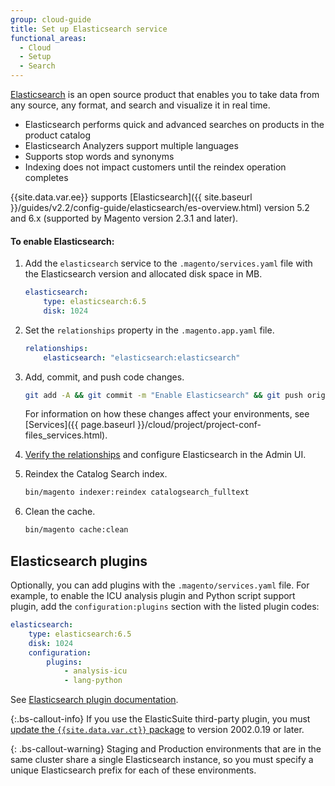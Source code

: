 ```yaml
---
group: cloud-guide
title: Set up Elasticsearch service
functional_areas:
  - Cloud
  - Setup
  - Search
---
```


[Elasticsearch](https://www.elastic.co) is an open source product that enables you to take data from any source, any format, and search and visualize it in real time.

*   Elasticsearch performs quick and advanced searches on products in the product catalog
*   Elasticsearch Analyzers support multiple languages
*   Supports stop words and synonyms
*   Indexing does not impact customers until the reindex operation completes

{{site.data.var.ee}} supports [Elasticsearch]({{ site.baseurl }}/guides/v2.2/config-guide/elasticsearch/es-overview.html) version 5.2 and 6.x (supported by Magento version 2.3.1 and later).

#### To enable Elasticsearch:

1.  Add the `elasticsearch` service to the `.magento/services.yaml` file with the Elasticsearch version and allocated disk space in MB.

    ```yaml
    elasticsearch:
        type: elasticsearch:6.5
        disk: 1024
    ```

1.  Set the `relationships` property in the `.magento.app.yaml` file.

    ```yaml
    relationships:
        elasticsearch: "elasticsearch:elasticsearch"
    ```

1.  Add, commit, and push code changes.

    ```bash
    git add -A && git commit -m "Enable Elasticsearch" && git push origin <branch name>
    ```

    For information on how these changes affect your environments, see [Services]({{ page.baseurl }}/cloud/project/project-conf-files_services.html).

1.  [Verify the relationships]({{page.baseurl}}/cloud/project/project-conf-files_services.html#service-relationships) and configure Elasticsearch in the Admin UI.

1. Reindex the Catalog Search index.

    ```bash
    bin/magento indexer:reindex catalogsearch_fulltext
    ```

1. Clean the cache.

    ```bash
    bin/magento cache:clean
    ```

## Elasticsearch plugins

Optionally, you can add plugins with the `.magento/services.yaml` file. For example, to enable the ICU analysis plugin and Python script support plugin, add the `configuration:plugins` section with the listed plugin codes:

```yaml
elasticsearch:
    type: elasticsearch:6.5
    disk: 1024
    configuration:
        plugins:
            - analysis-icu
            - lang-python
```

See [Elasticsearch plugin documentation](https://www.elastic.co/guide/en/elasticsearch/plugins/current/index.html).

{:.bs-callout-info}
If you use the ElasticSuite third-party plugin, you must [update the `{{site.data.var.ct}}` package]({{page.baseurl}}/cloud/project/ece-tools-update.html) to version 2002.0.19 or later.

{: .bs-callout-warning}
Staging and Production environments that are in the same cluster share a single Elasticsearch instance, so you must specify a unique Elasticsearch prefix for each of these environments.